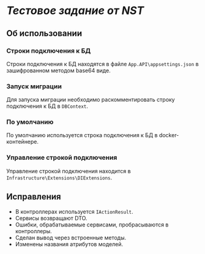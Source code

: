 # *Тестовое задание от NST*

## Об использовании

### Строки подключения к БД

Строки подключения к БД находятся в файле `App.API\appsettings.json` в зашифрованном методом base64 виде.

### Запуск миграции

Для запуска миграции необходимо раскомментировать строку подключения к БД в `DBContext`.

### По умолчанию

По умолчанию используется строка подключения к БД в docker-контейнере.

### Управление строкой подключения

Управление строкой подключения находится в `Infrastructure\Extensions\DIExtensions`.

## Исправления

- В контроллерах используется `IActionResult`.
- Сервисы возвращают DTO.
- Ошибки, обрабатываемые сервисами, пробрасываются в контроллеры.
- Сделан вывод через встроенные методы.
- Изменены названия атрибутов моделей.